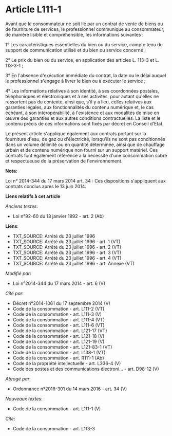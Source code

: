 # Article L111-1

Avant que le consommateur ne soit lié par un contrat de vente de biens ou de fourniture de services, le professionnel
communique au consommateur, de manière lisible et compréhensible, les informations suivantes : 

1° Les caractéristiques essentielles du bien ou du service, compte tenu du support de communication utilisé et du bien ou
service concerné ; 

2° Le prix du bien ou du service, en application des articles L. 113-3 et L. 113-3-1 ; 

3° En l'absence d'exécution immédiate du contrat, la date ou le délai auquel le professionnel s'engage à livrer le bien ou à
exécuter le service ; 

4° Les informations relatives à son identité, à ses coordonnées postales, téléphoniques et électroniques et à ses activités,
pour autant qu'elles ne ressortent pas du contexte, ainsi que, s'il y a lieu, celles relatives aux garanties légales, aux
fonctionnalités du contenu numérique et, le cas échéant, à son interopérabilité, à l'existence et aux modalités de mise en
œuvre des garanties et aux autres conditions contractuelles. La liste et le contenu précis de ces informations sont fixés par
décret en Conseil d'Etat. 

Le présent article s'applique également aux contrats portant sur la fourniture d'eau, de gaz ou d'électricité, lorsqu'ils ne
sont pas conditionnés dans un volume délimité ou en quantité déterminée, ainsi que de chauffage urbain et de contenu
numérique non fourni sur un support matériel. Ces contrats font également référence à la nécessité d'une consommation sobre
et respectueuse de la préservation de l'environnement.

**Nota:**

Loi n° 2014-344 du 17 mars 2014 art. 34 : Ces dispositions s'appliquent aux contrats conclus après le 13 juin 2014.

**Liens relatifs à cet article**

_Anciens textes_:

  - Loi n°92-60 du 18 janvier 1992 - art. 2 (Ab)

**Liens**:

  - TXT_SOURCE: Arrêté du 23 juillet 1996
  - TXT_SOURCE: Arrêté du 23 juillet 1996 - art. 1 (VT)
  - TXT_SOURCE: Arrêté du 23 juillet 1996 - art. 2 (VT)
  - TXT_SOURCE: Arrêté du 23 juillet 1996 - art. 3 (VT)
  - TXT_SOURCE: Arrêté du 23 juillet 1996 - art. 4 (VT)
  - TXT_SOURCE: Arrêté du 23 juillet 1996 - art. Annexe (VT)

_Modifié par_:

  - Loi n°2014-344 du 17 mars 2014 - art. 6 (V)

_Cité par_:

  - Décret n°2014-1061 du 17 septembre 2014 (V)
  - Code de la consommation - art. L111-2 (VT)
  - Code de la consommation - art. L111-3 (V)
  - Code de la consommation - art. L111-4 (VT)
  - Code de la consommation - art. L111-6 (VT)
  - Code de la consommation - art. L121-17 (VT)
  - Code de la consommation - art. L121-18 (V)
  - Code de la consommation - art. L121-19 (V)
  - Code de la consommation - art. L121-83-1 (VT)
  - Code de la consommation - art. L138-1 (VT)
  - Code de la consommation - art. R111-1 (Ab)
  - Code de la propriété intellectuelle - art. L336-4 (V)
  - Code des postes et des communications électroni... - art. D98-12 (V)

_Abrogé par_:

  - Ordonnance n°2016-301 du 14 mars 2016 - art. 34 (V)

_Nouveaux textes_:

  - Code de la consommation - art. L111-1 (V)

_Cite_:

  - Code de la consommation - art. L113-3
